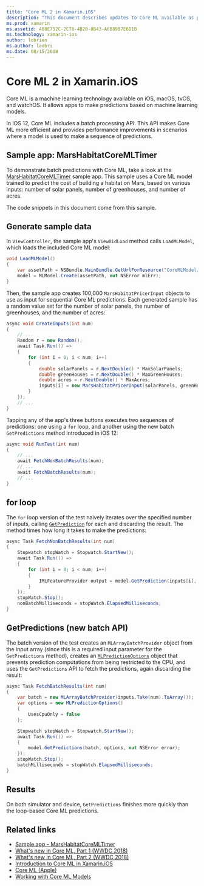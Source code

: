 ```yaml
---
title: "Core ML 2 in Xamarin.iOS"
description: "This document describes updates to Core ML available as part of iOS 12. In particular, it looks at performance improvements associated with the new batch prediction API."
ms.prod: xamarin
ms.assetid: 408E752C-2C78-4B20-8B43-A6B89B7E6D1B
ms.technology: xamarin-ios
author: lobrien
ms.author: laobri
ms.date: 08/15/2018
---
```

# Core ML 2 in Xamarin.iOS

Core ML is a machine learning technology available on iOS, macOS, tvOS,
and watchOS. It allows apps to make predictions based on machine learning
models.

In iOS 12, Core ML includes a batch processing API. This API makes Core
ML more efficient and provides performance improvements in scenarios where
a model is used to make a sequence of predictions.

## Sample app: MarsHabitatCoreMLTimer

To demonstrate batch predictions with Core ML, take a look at the
[MarsHabitatCoreMLTimer](https://developer.xamarin.com/samples/monotouch/iOS12/MarsHabitatCoreMLTimer)
sample app. This sample uses a Core ML model trained to predict the cost
of building a habitat on Mars, based on various inputs: number of solar
panels, number of greenhouses, and number of acres.

The code snippets in this document come from this sample.

## Generate sample data

In `ViewController`, the sample app's `ViewDidLoad` method calls
`LoadMLModel`, which loads the included Core ML model:

```csharp
void LoadMLModel()
{
    var assetPath = NSBundle.MainBundle.GetUrlForResource("CoreMLModel/MarsHabitatPricer", "mlmodelc");
    model = MLModel.Create(assetPath, out NSError mlErr);
}
```

Then, the sample app creates 100,000 `MarsHabitatPricerInput` objects to
use as input for sequential Core ML predictions. Each generated sample
has a random value set for the number of solar panels, the number of
greenhouses, and the number of acres:

```csharp
async void CreateInputs(int num)
{
    // ...
    Random r = new Random();
    await Task.Run(() =>
    {
        for (int i = 0; i < num; i++)
        {
            double solarPanels = r.NextDouble() * MaxSolarPanels;
            double greenHouses = r.NextDouble() * MaxGreenHouses;
            double acres = r.NextDouble() * MaxAcres;
            inputs[i] = new MarsHabitatPricerInput(solarPanels, greenHouses, acres);
        }
    });
    // ...
}
```

Tapping any of the app's three buttons executes two sequences of
predictions: one using a `for` loop, and another using the new batch
`GetPredictions` method introduced in iOS 12:

```csharp
async void RunTest(int num)
{
    // ...
    await FetchNonBatchResults(num);
    // ...
    await FetchBatchResults(num);
    // ...
}
```

## for loop

The `for` loop version of the test naively iterates over the specified
number of inputs, calling [`GetPrediction`](https://developer.xamarin.com/api/member/CoreML.MLModel.GetPrediction/)
for each and discarding the result. The method times how long it takes to
make the predictions:

```csharp
async Task FetchNonBatchResults(int num)
{
    Stopwatch stopWatch = Stopwatch.StartNew();
    await Task.Run(() =>
    {
        for (int i = 0; i < num; i++)
        {
            IMLFeatureProvider output = model.GetPrediction(inputs[i], out NSError error);
        }
    });
    stopWatch.Stop();
    nonBatchMilliseconds = stopWatch.ElapsedMilliseconds;
}
```

## GetPredictions (new batch API)

The batch version of the test creates an `MLArrayBatchProvider` object
from the input array (since this is a required input parameter for the
`GetPredictions` method), creates an
[`MLPredictionOptions`](https://developer.xamarin.com/api/type/CoreML.MLPredictionOptions/)
object that prevents prediction computations from being restricted to the
CPU, and uses the `GetPredictions` API to fetch the predictions, again
discarding the result:

```csharp
async Task FetchBatchResults(int num)
{
    var batch = new MLArrayBatchProvider(inputs.Take(num).ToArray());
    var options = new MLPredictionOptions()
    {
        UsesCpuOnly = false
    };

    Stopwatch stopWatch = Stopwatch.StartNew();
    await Task.Run(() =>
    {
        model.GetPredictions(batch, options, out NSError error);
    });
    stopWatch.Stop();
    batchMilliseconds = stopWatch.ElapsedMilliseconds;
}
```

## Results

On both simulator and device, `GetPredictions` finishes more quickly than
the loop-based Core ML predictions.

## Related links

- [Sample app – MarsHabitatCoreMLTimer](https://developer.xamarin.com/samples/monotouch/iOS12/MarsHabitatCoreMLTimer)
- [What's new in Core ML, Part 1 (WWDC 2018)](https://developer.apple.com/videos/play/wwdc2018/708/)
- [What's new in Core ML, Part 2 (WWDC 2018)](https://developer.apple.com/videos/play/wwdc2018/709/)
- [Introduction to Core ML in Xamarin.iOS](https://docs.microsoft.com/en-us/xamarin/ios/platform/introduction-to-ios11/coreml)
- [Core ML (Apple)](https://developer.apple.com/documentation/coreml?language=objc)
- [Working with Core ML Models](https://developer.apple.com/machine-learning/build-run-models/)
